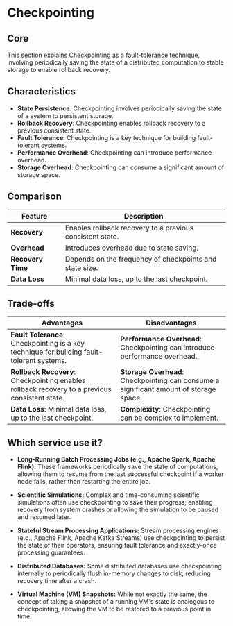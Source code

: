 # Checkpointing

## Core

This section explains Checkpointing as a fault-tolerance technique, involving periodically saving the state of a distributed computation to stable storage to enable rollback recovery.

## Characteristics

- **State Persistence**: Checkpointing involves periodically saving the state of a system to persistent storage.
- **Rollback Recovery**: Checkpointing enables rollback recovery to a previous consistent state.
- **Fault Tolerance**: Checkpointing is a key technique for building fault-tolerant systems.
- **Performance Overhead**: Checkpointing can introduce performance overhead.
- **Storage Overhead**: Checkpointing can consume a significant amount of storage space.

## Comparison

| Feature | Description |
|---|---|
| **Recovery** | Enables rollback recovery to a previous consistent state. |
| **Overhead** | Introduces overhead due to state saving. |
| **Recovery Time** | Depends on the frequency of checkpoints and state size. |
| **Data Loss** | Minimal data loss, up to the last checkpoint. |

## Trade-offs

| Advantages | Disadvantages |
|---|---|
| **Fault Tolerance**: Checkpointing is a key technique for building fault-tolerant systems. | **Performance Overhead**: Checkpointing can introduce performance overhead. |
| **Rollback Recovery**: Checkpointing enables rollback recovery to a previous consistent state. | **Storage Overhead**: Checkpointing can consume a significant amount of storage space. |
| **Data Loss**: Minimal data loss, up to the last checkpoint. | **Complexity**: Checkpointing can be complex to implement. |

## Which service use it?



-   **Long-Running Batch Processing Jobs (e.g., Apache Spark, Apache Flink):** These frameworks periodically save the state of computations, allowing them to resume from the last successful checkpoint if a worker node fails, rather than restarting the entire job.

-   **Scientific Simulations:** Complex and time-consuming scientific simulations often use checkpointing to save their progress, enabling recovery from system crashes or allowing the simulation to be paused and resumed later.

-   **Stateful Stream Processing Applications:** Stream processing engines (e.g., Apache Flink, Apache Kafka Streams) use checkpointing to persist the state of their operators, ensuring fault tolerance and exactly-once processing guarantees.

-   **Distributed Databases:** Some distributed databases use checkpointing internally to periodically flush in-memory changes to disk, reducing recovery time after a crash.

-   **Virtual Machine (VM) Snapshots:** While not exactly the same, the concept of taking a snapshot of a running VM's state is analogous to checkpointing, allowing the VM to be restored to a previous point in time.
